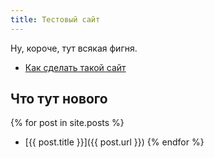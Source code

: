 ```yaml
---
title: Тестовый сайт
---
```


Ну, короче, тут всякая фигня.

- [Как сделать такой сайт](tools.html)

Что тут нового
--------------

{% for post in site.posts %}
- [{{ post.title }}]({{ post.url }})
{% endfor %}
